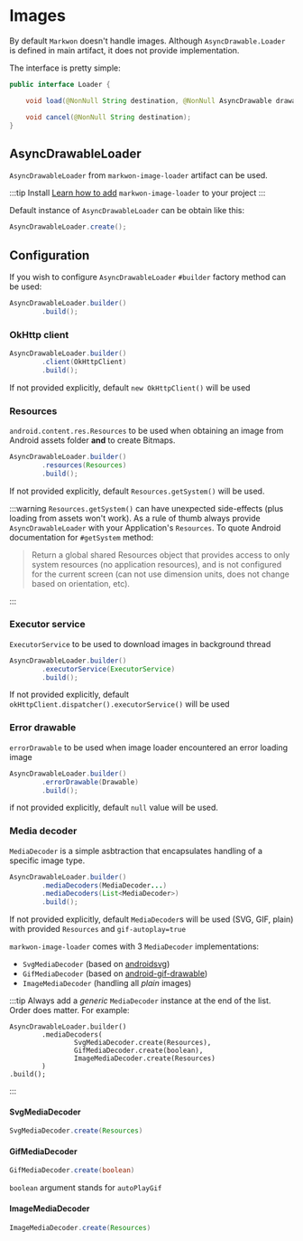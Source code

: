 # Images

By default `Markwon` doesn't handle images. Although `AsyncDrawable.Loader` is
defined in main artifact, it does not provide implementation.

The interface is pretty simple:

```java
public interface Loader {

    void load(@NonNull String destination, @NonNull AsyncDrawable drawable);

    void cancel(@NonNull String destination);
}
```

## AsyncDrawableLoader

`AsyncDrawableLoader` from `markwon-image-loader` artifact can be used.

:::tip Install
[Learn how to add](/docs/install.md#image-loader) `markwon-image-loader` to your project
:::

Default instance of `AsyncDrawableLoader` can be obtain like this:

```java
AsyncDrawableLoader.create();
```

## Configuration

If you wish to configure `AsyncDrawableLoader` `#builder` factory method can be used:

```java
AsyncDrawableLoader.builder()
        .build();
```

### OkHttp client

```java
AsyncDrawableLoader.builder()
        .client(OkHttpClient)
        .build();
```

If not provided explicitly, default `new OkHttpClient()` will be used

### Resources

`android.content.res.Resources` to be used when obtaining an image
from Android assets folder **and** to create Bitmaps.

```java
AsyncDrawableLoader.builder()
        .resources(Resources)
        .build();
```

If not provided explicitly, default `Resources.getSystem()` will be used.

:::warning
`Resources.getSystem()` can have unexpected side-effects (plus loading from 
assets won't work). As a rule of thumb
always provide `AsyncDrawableLoader` with your Application's `Resources`. 
To quote Android documentation for `#getSystem` method:

> Return a global shared Resources object that provides access to only 
  system resources (no application resources), and is not configured 
  for the current screen (can not use dimension  units, does not 
  change based on orientation, etc).

:::

### Executor service

`ExecutorService` to be used to download images in background thread

```java
AsyncDrawableLoader.builder()
        .executorService(ExecutorService)
        .build();
```

If not provided explicitly, default `okHttpClient.dispatcher().executorService()` will be used

### Error drawable

`errorDrawable` to be used when image loader encountered an error loading image

```java
AsyncDrawableLoader.builder()
        .errorDrawable(Drawable)
        .build();
```

if not provided explicitly, default `null` value will be used.

### Media decoder <Badge text="1.1.0" />

`MediaDecoder` is a simple asbtraction that encapsulates handling
of a specific image type.

```java
AsyncDrawableLoader.builder()
        .mediaDecoders(MediaDecoder...)
        .mediaDecoders(List<MediaDecoder>)
        .build();
```

If not provided explicitly, default `MediaDecoder`s will be used (SVG, GIF, plain) with 
provided `Resources` and `gif-autoplay=true`

`markwon-image-loader` comes with 3 `MediaDecoder` implementations:
* `SvgMediaDecoder` (based on [androidsvg](https://github.com/BigBadaboom/androidsvg))
* `GifMediaDecoder` (based on [android-gif-drawable](https://github.com/koral--/android-gif-drawable))
* `ImageMediaDecoder` (handling all _plain_ images)

:::tip
Always add a _generic_ `MediaDecoder` instance at the end of the list. 
Order does matter. For example:
```java{5}
AsyncDrawableLoader.builder()
        .mediaDecoders(
                SvgMediaDecoder.create(Resources),
                GifMediaDecoder.create(boolean),
                ImageMediaDecoder.create(Resources)
        )
.build();
```
:::

#### SvgMediaDecoder

```java
SvgMediaDecoder.create(Resources)
```

#### GifMediaDecoder

```java
GifMediaDecoder.create(boolean)
```

`boolean` argument stands for `autoPlayGif`

#### ImageMediaDecoder

```java
ImageMediaDecoder.create(Resources)
```